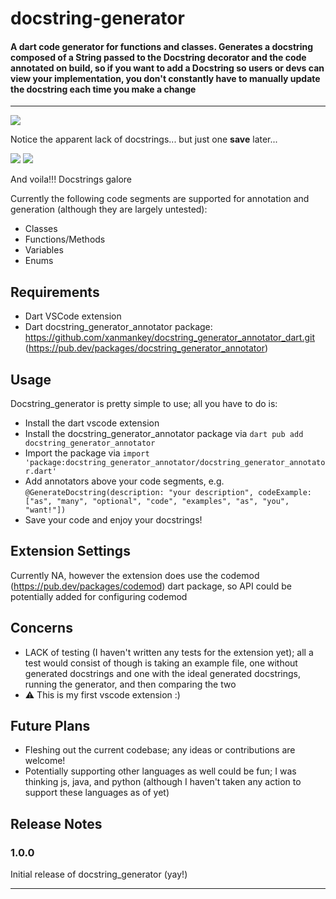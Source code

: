 # docstring-generator

#### A dart code generator for functions and classes. Generates a docstring composed of a String passed to the Docstring decorator and the code annotated on build, so if you want to add a Docstring so users or devs can view your implementation, you don't constantly have to manually update the docstring each time you make a change <br>

---

![](https://github.com/xanmankey/docstring_generator/blob/main/assets/DocstringGeneratorBefore.gif)

Notice the apparent lack of docstrings... but just one **save** later... <br>

![](https://github.com/xanmankey/docstring_generator/blob/main/assets/DocstringGeneratorAfter.gif)
![](https://github.com/xanmankey/docstring_generator/blob/main/assets/DocstringGeneratorPopup.gif)

And voila!!! Docstrings galore <br>

Currently the following code segments are supported for annotation and generation (although they are largely untested): 
- Classes
- Functions/Methods
- Variables
- Enums

## Requirements

- Dart VSCode extension 
- Dart docstring_generator_annotator package: https://github.com/xanmankey/docstring_generator_annotator_dart.git (https://pub.dev/packages/docstring_generator_annotator)

## Usage

Docstring_generator is pretty simple to use; all you have to do is: 
- Install the dart vscode extension
- Install the docstring_generator_annotator package via ```dart pub add docstring_generator_annotator```
- Import the package via ```import 'package:docstring_generator_annotator/docstring_generator_annotator.dart'```
- Add annotators above your code segments, e.g. ```@GenerateDocstring(description: "your description", codeExample: ["as", "many", "optional", "code", "examples", "as", "you", "want!"])``` 
- Save your code and enjoy your docstrings!

## Extension Settings

Currently NA, however the extension does use the codemod (https://pub.dev/packages/codemod) dart package, so API could be potentially added for configuring codemod

## Concerns

- LACK of testing (I haven't written any tests for the extension yet); all a test would consist of though is taking an example file, one without generated docstrings and one with the ideal generated docstrings, running the generator, and then comparing the two
- ⚠️ This is my first vscode extension :)

## Future Plans

- Fleshing out the current codebase; any ideas or contributions are welcome!
- Potentially supporting other languages as well could be fun; I was thinking js, java, and python (although I haven't taken any action to support these languages as of yet)

## Release Notes

### 1.0.0

Initial release of docstring_generator (yay!)

---